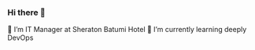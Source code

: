 ### Hi there 👋

<!--
**datob/datob** is a ✨ _special_ ✨ repository because its `README.md` (this file) appears on your GitHub profile.
--!>

🔭 I’m IT Manager at Sheraton Batumi Hotel
🌱 I’m currently learning deeply DevOps

